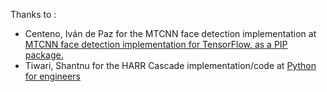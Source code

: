 Thanks to :
- Centeno, Iván de Paz for the MTCNN face detection implementation at [MTCNN face detection implementation for TensorFlow, as a PIP package.](https://github.com/ipazc/mtcnn)
- Tiwari, Shantnu for the HARR Cascade implementation/code at [Python for engineers](https://github.com/shantnu/PyEng)
